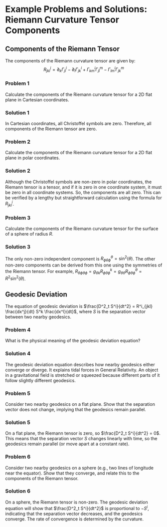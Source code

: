 # Example Problems and Solutions: Riemann Curvature Tensor Components

## Components of the Riemann Tensor

The components of the Riemann curvature tensor are given by:
$$R^i_{jkl} = \partial_k \Gamma^i_{jl} - \partial_l \Gamma^i_{jk} + \Gamma^i_{km} \Gamma^m_{jl} - \Gamma^i_{lm} \Gamma^m_{jk}$$

### Problem 1
Calculate the components of the Riemann curvature tensor for a 2D flat plane in Cartesian coordinates.

### Solution 1
In Cartesian coordinates, all Christoffel symbols are zero. Therefore, all components of the Riemann tensor are zero.

### Problem 2
Calculate the components of the Riemann curvature tensor for a 2D flat plane in polar coordinates.

### Solution 2
Although the Christoffel symbols are non-zero in polar coordinates, the Riemann tensor is a tensor, and if it is zero in one coordinate system, it must be zero in all coordinate systems. So, the components are all zero. This can be verified by a lengthy but straightforward calculation using the formula for $R^i_{jkl}$.

### Problem 3
Calculate the components of the Riemann curvature tensor for the surface of a sphere of radius $R$.

### Solution 3
The only non-zero independent component is $R^{\theta}_{\phi\theta\phi} = \sin^2(\theta)$. The other non-zero components can be derived from this one using the symmetries of the Riemann tensor. For example, $R_{\theta\phi\theta\phi} = g_{\theta k}R^k_{\phi\theta\phi} = g_{\theta\theta}R^{\theta}_{\phi\theta\phi} = R^2 \sin^2(\theta)$.

## Geodesic Deviation

The equation of geodesic deviation is $\frac{D^2_t S^i}{dt^2} = R^i_{jkl} \frac{dx^j}{dt} S^k \frac{dx^l}{dt}$, where $S$ is the separation vector between two nearby geodesics.

### Problem 4
What is the physical meaning of the geodesic deviation equation?

### Solution 4
The geodesic deviation equation describes how nearby geodesics either converge or diverge. It explains tidal forces in General Relativity. An object in a gravitational field is stretched or squeezed because different parts of it follow slightly different geodesics.

### Problem 5
Consider two nearby geodesics on a flat plane. Show that the separation vector does not change, implying that the geodesics remain parallel.

### Solution 5
On a flat plane, the Riemann tensor is zero, so $\frac{D^2_t S^i}{dt^2} = 0$. This means that the separation vector $S$ changes linearly with time, so the geodesics remain parallel (or move apart at a constant rate).

### Problem 6
Consider two nearby geodesics on a sphere (e.g., two lines of longitude near the equator). Show that they converge, and relate this to the components of the Riemann tensor.

### Solution 6
On a sphere, the Riemann tensor is non-zero. The geodesic deviation equation will show that $\frac{D^2_t S^i}{dt^2}$ is proportional to $-S^i$, indicating that the separation vector decreases, and the geodesics converge. The rate of convergence is determined by the curvature.